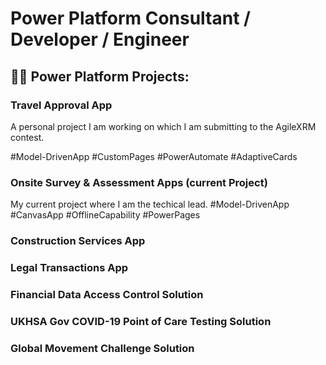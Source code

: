 <h1>Power Platform Consultant / Developer / Engineer</h1>

<h2>👨‍💻 Power Platform Projects:</h2>

<h3>Travel Approval App</h3>
  
 A personal project I am working on which I am submitting to the AgileXRM contest.
 
 #Model-DrivenApp #CustomPages #PowerAutomate #AdaptiveCards


<h3>Onsite Survey & Assessment Apps (current Project)</h3>
  
 My current project where I am the techical lead. 
 #Model-DrivenApp #CanvasApp #OfflineCapability #PowerPages
 
<h3>Construction Services App</h3>

<h3>Legal Transactions App</h3>

<h3>Financial Data Access Control Solution</h3>

<h3>UKHSA Gov COVID-19 Point of Care Testing Solution</h3>

<h3>Global Movement Challenge Solution</h3>
